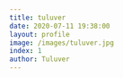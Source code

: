 ```yaml
---
title: tuluver
date: 2020-07-11 19:38:00
layout: profile
image: /images/tuluver.jpg
index: 1
author: Tuluver
---
```


